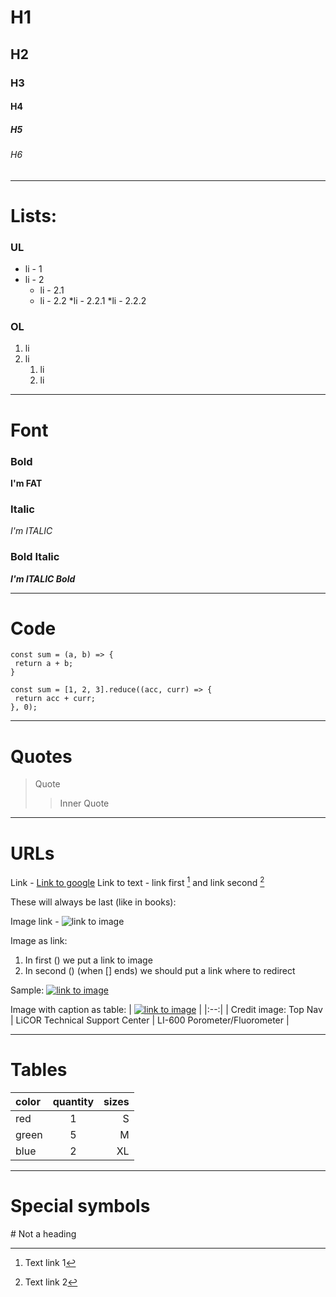 # H1
## H2
### H3
#### H4
##### H5
###### H6

***

# Lists:

### UL
* li - 1
* li - 2
  * li - 2.1
  * li - 2.2
    *li - 2.2.1
    *li - 2.2.2

### OL
1. li 
2. li
   1. li
   2. li

***

# Font

### Bold

__I'm FAT__

### Italic

_I'm ITALIC_

### Bold Italic

___I'm ITALIC Bold___

***

# Code

```
const sum = (a, b) => {
 return a + b;
}
```

```
const sum = [1, 2, 3].reduce((acc, curr) => {
 return acc + curr;
}, 0);
```

***

# Quotes

> Quote
>> Inner Quote

***

# URLs

Link - [Link to google](https://www.google.com/)
Link to text - link first [^1] and link second [^2]

These will always be last (like in books):
[^1]: Text link 1
[^2]: Text link 2

Image link - ![link to image](https://img.freepik.com/free-photo/majestic-mountain-peak-tranquil-winter-landscape-generated-by-ai_188544-15662.jpg?t=st=1711212240~exp=1711215840~hmac=dd4e2a475bc5baf618e1f6e7cda022f1fcafd73872789cbf7093f3faebede4ab&w=1380)

Image as link:
1. In first () we put a link to image
2. In second () (when [] ends) we should put a link where to redirect

Sample: [![link to image](https://img.freepik.com/free-photo/majestic-mountain-peak-tranquil-winter-landscape-generated-by-ai_188544-15662.jpg?t=st=1711212240~exp=1711215840~hmac=dd4e2a475bc5baf618e1f6e7cda022f1fcafd73872789cbf7093f3faebede4ab&w=1380)](https://google.com)

Image with caption as table: 
| [![link to image](https://f1.madcapsoftware.com/blogImages/2023/06/photo-instruction-for-use-sample.png?scale.option=fill&w=800&h=0)](https://google.com) |
|:--:| 
| Credit image: Top Nav | LiCOR Technical Support Center | LI-600 Porometer/Fluorometer |

***

# Tables
color | quantity | sizes
:----|:----------:|--:
red | 1 | S
green | 5 | M
blue | 2 | XL

***

# Special symbols

\# Not a heading
